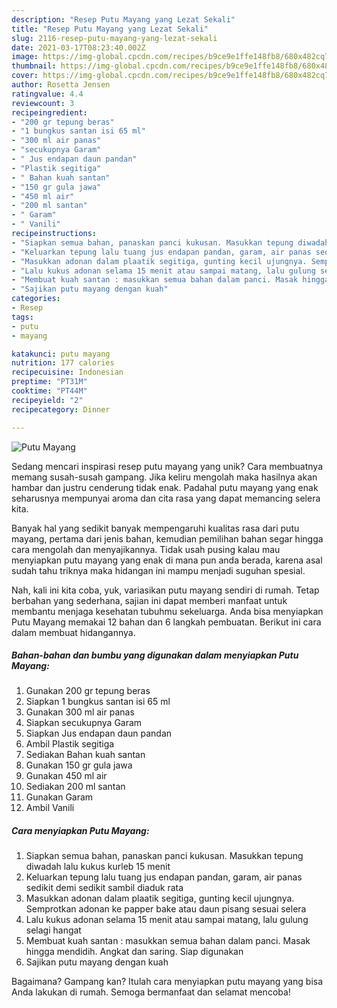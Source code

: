 ```yaml
---
description: "Resep Putu Mayang yang Lezat Sekali"
title: "Resep Putu Mayang yang Lezat Sekali"
slug: 2116-resep-putu-mayang-yang-lezat-sekali
date: 2021-03-17T08:23:40.002Z
image: https://img-global.cpcdn.com/recipes/b9ce9e1ffe148fb8/680x482cq70/putu-mayang-foto-resep-utama.jpg
thumbnail: https://img-global.cpcdn.com/recipes/b9ce9e1ffe148fb8/680x482cq70/putu-mayang-foto-resep-utama.jpg
cover: https://img-global.cpcdn.com/recipes/b9ce9e1ffe148fb8/680x482cq70/putu-mayang-foto-resep-utama.jpg
author: Rosetta Jensen
ratingvalue: 4.4
reviewcount: 3
recipeingredient:
- "200 gr tepung beras"
- "1 bungkus santan isi 65 ml"
- "300 ml air panas"
- "secukupnya Garam"
- " Jus endapan daun pandan"
- "Plastik segitiga"
- " Bahan kuah santan"
- "150 gr gula jawa"
- "450 ml air"
- "200 ml santan"
- " Garam"
- " Vanili"
recipeinstructions:
- "Siapkan semua bahan, panaskan panci kukusan. Masukkan tepung diwadah lalu kukus kurleb 15 menit"
- "Keluarkan tepung lalu tuang jus endapan pandan, garam, air panas sedikit demi sedikit sambil diaduk rata"
- "Masukkan adonan dalam plaatik segitiga, gunting kecil ujungnya. Semprotkan adonan ke papper bake atau daun pisang sesuai selera"
- "Lalu kukus adonan selama 15 menit atau sampai matang, lalu gulung selagi hangat"
- "Membuat kuah santan : masukkan semua bahan dalam panci. Masak hingga mendidih. Angkat dan saring. Siap digunakan"
- "Sajikan putu mayang dengan kuah"
categories:
- Resep
tags:
- putu
- mayang

katakunci: putu mayang 
nutrition: 177 calories
recipecuisine: Indonesian
preptime: "PT31M"
cooktime: "PT44M"
recipeyield: "2"
recipecategory: Dinner

---
```



![Putu Mayang](https://img-global.cpcdn.com/recipes/b9ce9e1ffe148fb8/680x482cq70/putu-mayang-foto-resep-utama.jpg)

Sedang mencari inspirasi resep putu mayang yang unik? Cara membuatnya memang susah-susah gampang. Jika keliru mengolah maka hasilnya akan hambar dan justru cenderung tidak enak. Padahal putu mayang yang enak seharusnya mempunyai aroma dan cita rasa yang dapat memancing selera kita.



Banyak hal yang sedikit banyak mempengaruhi kualitas rasa dari putu mayang, pertama dari jenis bahan, kemudian pemilihan bahan segar hingga cara mengolah dan menyajikannya. Tidak usah pusing kalau mau menyiapkan putu mayang yang enak di mana pun anda berada, karena asal sudah tahu triknya maka hidangan ini mampu menjadi suguhan spesial.


Nah, kali ini kita coba, yuk, variasikan putu mayang sendiri di rumah. Tetap berbahan yang sederhana, sajian ini dapat memberi manfaat untuk membantu menjaga kesehatan tubuhmu sekeluarga. Anda bisa menyiapkan Putu Mayang memakai 12 bahan dan 6 langkah pembuatan. Berikut ini cara dalam membuat hidangannya.

<!--inarticleads1-->

##### Bahan-bahan dan bumbu yang digunakan dalam menyiapkan Putu Mayang:

1. Gunakan 200 gr tepung beras
1. Siapkan 1 bungkus santan isi 65 ml
1. Gunakan 300 ml air panas
1. Siapkan secukupnya Garam
1. Siapkan  Jus endapan daun pandan
1. Ambil Plastik segitiga
1. Sediakan  Bahan kuah santan
1. Gunakan 150 gr gula jawa
1. Gunakan 450 ml air
1. Sediakan 200 ml santan
1. Gunakan  Garam
1. Ambil  Vanili




<!--inarticleads2-->

##### Cara menyiapkan Putu Mayang:

1. Siapkan semua bahan, panaskan panci kukusan. Masukkan tepung diwadah lalu kukus kurleb 15 menit
1. Keluarkan tepung lalu tuang jus endapan pandan, garam, air panas sedikit demi sedikit sambil diaduk rata
1. Masukkan adonan dalam plaatik segitiga, gunting kecil ujungnya. Semprotkan adonan ke papper bake atau daun pisang sesuai selera
1. Lalu kukus adonan selama 15 menit atau sampai matang, lalu gulung selagi hangat
1. Membuat kuah santan : masukkan semua bahan dalam panci. Masak hingga mendidih. Angkat dan saring. Siap digunakan
1. Sajikan putu mayang dengan kuah




Bagaimana? Gampang kan? Itulah cara menyiapkan putu mayang yang bisa Anda lakukan di rumah. Semoga bermanfaat dan selamat mencoba!
